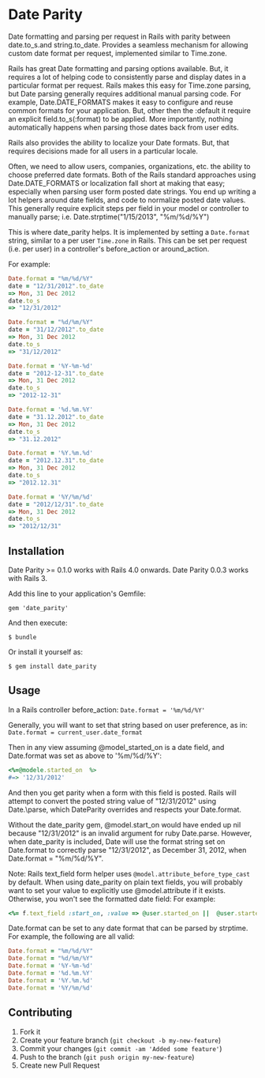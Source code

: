 # Date Parity

Date formatting and parsing per request in Rails with parity between date.to\_s.and string.to\_date. Provides a seamless mechanism for allowing custom date format per request, implemented similar to Time.zone.

Rails has great Date formatting and parsing options available. But, it requires a lot of helping code to consistently parse and display dates in a particular format per request. Rails makes this easy for Time.zone parsing, but Date parsing generally requires additional manual parsing code. For example, Date.DATE\_FORMATS makes it easy to configure and reuse common formats for your application. But, other then the :default it require an explicit field.to\_s(:format) to be applied. More importantly, nothing automatically happens when parsing those dates back from user edits.

Rails also provides the ability to localize your Date formats. But, that requires decisions made for all users in a particular locale.

Often, we need to allow users, companies, organizations, etc. the ability to choose preferred date formats. Both of the Rails standard approaches using Date.DATE\_FORMATS or localization fall short at making that easy; especially when parsing user form posted date strings. You end up writing a lot helpers around date fields, and code to normalize posted date values. This generally require explicit steps per field in your model or controller to manually parse; i.e. Date.strptime("1/15/2013", "%m/%d/%Y")
 
This is where date\_parity helps. It is implemented by setting a `Date.format` string, similar to a per user `Time.zone` in Rails. This can be set per request (i.e. per user) in a controller's before\_action or around\_action.

For example:
```ruby
Date.format = "%m/%d/%Y"
date = "12/31/2012".to_date
=> Mon, 31 Dec 2012
date.to_s
=> "12/31/2012"

Date.format = "%d/%m/%Y"
date = "31/12/2012".to_date
=> Mon, 31 Dec 2012
date.to_s
=> "31/12/2012"

Date.format = '%Y-%m-%d'
date = "2012-12-31".to_date
=> Mon, 31 Dec 2012
date.to_s
=> "2012-12-31"

Date.format = '%d.%m.%Y'
date = "31.12.2012".to_date
=> Mon, 31 Dec 2012
date.to_s
=> "31.12.2012"

Date.format = '%Y.%m.%d'
date = "2012.12.31".to_date
=> Mon, 31 Dec 2012
date.to_s
=> "2012.12.31"

Date.format = '%Y/%m/%d'
date = "2012/12/31".to_date
=> Mon, 31 Dec 2012
date.to_s
=> "2012/12/31"
```

## Installation

Date Parity >= 0.1.0 works with Rails 4.0 onwards.
Date Parity 0.0.3 works with Rails 3.

Add this line to your application's Gemfile:

    gem 'date_parity'

And then execute:

    $ bundle

Or install it yourself as:

    $ gem install date_parity

## Usage

In a Rails controller before\_action:
```Date.format = '%m/%d/%Y'```

Generally, you will want to set that string based on user preference, as in:
```Date.format = current_user.date_format```

Then in any view assuming @model\_started\_on is a date field, and Date.format was set as above to '%m/%d/%Y':
```ruby
<%=@modele.started_on  %>
#=> '12/31/2012' 
```

And then you get parity when a form with this field is posted. Rails will attempt to convert the posted string value of "12/31/2012" using Date.\parse, which DateParity overrides and respects your Date.format.

Without the date\_parity gem, @model.start\_on would have ended up nil because "12/31/2012" is an invalid argument for ruby Date.parse. However, when date\_parity is included, Date will use the format string set on Date.format to correctly parse "12/31/2012", as December 31, 2012, when Date.format = "%m/%d/%Y". 

Note: Rails text\_field form helper uses ```@model.attribute_before_type_cast``` by default.  When using date\_parity on plain text fields, you will probably want to set your value to explicitly use @model.attribute if it exists. Otherwise, you won't see the formatted date field: For example:
```ruby 
<%= f.text_field :start_on, :value => @user.started_on ||  @user.started_on_before_type_cast %>
```

Date.format can be set to any date format that can be parsed by strptime. 
For example, the following are all valid:
```ruby
Date.format = "%m/%d/%Y"
Date.format = "%d/%m/%Y"
Date.format = '%Y-%m-%d'
Date.format = '%d.%m.%Y'
Date.format = '%Y.%m.%d'
Date.format = '%Y/%m/%d'
```

## Contributing

1. Fork it
2. Create your feature branch (`git checkout -b my-new-feature`)
3. Commit your changes (`git commit -am 'Added some feature'`)
4. Push to the branch (`git push origin my-new-feature`)
5. Create new Pull Request

